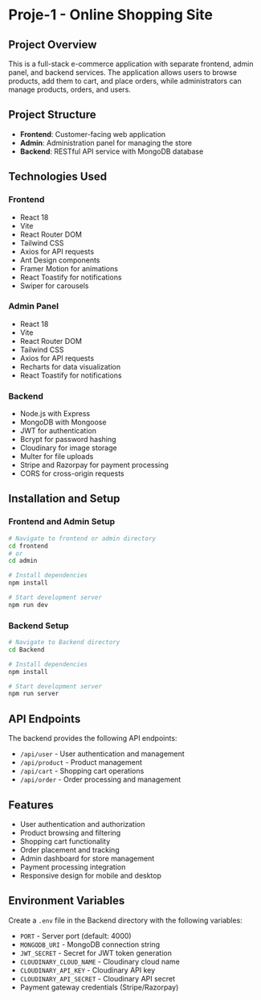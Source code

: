 # Proje-1 - Online Shopping Site

## Project Overview
This is a full-stack e-commerce application with separate frontend, admin panel, and backend services. The application allows users to browse products, add them to cart, and place orders, while administrators can manage products, orders, and users.

## Project Structure
- **Frontend**: Customer-facing web application
- **Admin**: Administration panel for managing the store
- **Backend**: RESTful API service with MongoDB database

## Technologies Used

### Frontend
- React 18
- Vite
- React Router DOM
- Tailwind CSS
- Axios for API requests
- Ant Design components
- Framer Motion for animations
- React Toastify for notifications
- Swiper for carousels

### Admin Panel
- React 18
- Vite
- React Router DOM
- Tailwind CSS
- Axios for API requests
- Recharts for data visualization
- React Toastify for notifications

### Backend
- Node.js with Express
- MongoDB with Mongoose
- JWT for authentication
- Bcrypt for password hashing
- Cloudinary for image storage
- Multer for file uploads
- Stripe and Razorpay for payment processing
- CORS for cross-origin requests

## Installation and Setup

### Frontend and Admin Setup
```bash
# Navigate to frontend or admin directory
cd frontend
# or
cd admin

# Install dependencies
npm install

# Start development server
npm run dev
```

### Backend Setup
```bash
# Navigate to Backend directory
cd Backend

# Install dependencies
npm install

# Start development server
npm run server
```

## API Endpoints

The backend provides the following API endpoints:
- `/api/user` - User authentication and management
- `/api/product` - Product management
- `/api/cart` - Shopping cart operations
- `/api/order` - Order processing and management

## Features
- User authentication and authorization
- Product browsing and filtering
- Shopping cart functionality
- Order placement and tracking
- Admin dashboard for store management
- Payment processing integration
- Responsive design for mobile and desktop

## Environment Variables
Create a `.env` file in the Backend directory with the following variables:
- `PORT` - Server port (default: 4000)
- `MONGODB_URI` - MongoDB connection string
- `JWT_SECRET` - Secret for JWT token generation
- `CLOUDINARY_CLOUD_NAME` - Cloudinary cloud name
- `CLOUDINARY_API_KEY` - Cloudinary API key
- `CLOUDINARY_API_SECRET` - Cloudinary API secret
- Payment gateway credentials (Stripe/Razorpay) 